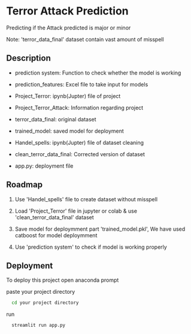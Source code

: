 
# Terror Attack Prediction

Predicting if the Attack predicted is major or minor

Note: 'terror_data_final' dataset contain vast amount of misspell 




## Description



- prediction system: Function to check whether the model is working 

- prediction_features: Excel file to take input for models

-  Project_Terror: ipynb(Jupter) file of project

- Project_Terror_Attack: Information regarding project

- terror_data_final: original dataset

- trained_model: saved model for deployment

- Handel_spells: ipynb(Jupter) file of dataset cleaning

- clean_terror_data_final: Corrected version of dataset

- app.py: deployment file


## Roadmap

1. Use 'Handel_spells' file to create dataset without misspell

2. Load 'Project_Terror' file in jupyter or colab & use 'clean_terror_data_final' dataset

3. Save model for deploymment part 'trained_model.pkl', We have used catboost for model deploymment

4. Use 'prediction system' to check if model is working properly 


## Deployment

To deploy this project open anaconda prompt 

paste your project directory
```bash
  cd your project directory
```
run 
```bash
  streamlit run app.py
```

